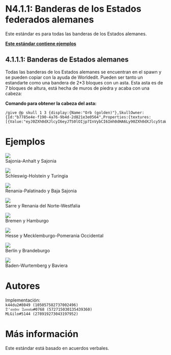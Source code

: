 # N4.1.1:  Banderas de los Estados federados alemanes
Este estándar es para todas las banderas de los Estados alemanes.

**[Este estándar contiene ejemplos](#examples)**

## 4.1.1.1:  Banderas de Estados alemanes

Todas las banderas de los Estados alemanes se encuentran en el spawn y se pueden copiar con la ayuda de Worldedit. Pueden ser tanto un estandarte como una bandera de 2*3 bloques con un asta. Esta asta es de 7 bloques de altura, está hecha de muros de piedra y acaba con una cabeza:

**Comando para obtener la cabeza del asta:**
```
/give @p skull 1 3 {display:{Name:"Orb (golden)"},SkullOwner:{Id:"b7785e4e-f190-4a76-9b4d-2d821e3e0564",Properties:{textures:[{Value:"eyJ0ZXh0dXJlcyI6eyJTS0lOIjp7InVybCI6Imh0dHA6Ly90ZXh0dXJlcy5taW5lY3JhZnQubmV0L3RleHR1cmUvNDUyZGNhNjhjOGY4YWY1MzNmYjczN2ZhZWVhY2JlNzE3Yjk2ODc2N2ZjMTg4MjRkYzJkMzdhYzc4OWZjNzcifX19"}]}}}
```

# Ejemplos

![](https://i.imgur.com/QKSSRaJ.png)  
Sajonia-Anhalt y Sajonia

![](https://i.imgur.com/9fvUacg.png)  
Schleswig-Holstein y Turingia

![](https://i.imgur.com/JZtYtRr.png)  
Renania-Palatinado y Baja Sajonia

![](https://i.imgur.com/YrTEBtt.png)  
Sarre y Renania del Norte-Westfalia

![](https://i.imgur.com/Lg1h67n.png)  
Bremen y Hamburgo

![](https://i.imgur.com/HcSp7ZI.png)  
Hesse y Mecklemburgo-Pomerania Occidental

![](https://i.imgur.com/Ai66P7A.png)  
Berlín y Brandeburgo

![](https://i.imgur.com/v5Q6Scy.png)  
Baden-Wurtemberg y Baviera

# Autores

Implementación:  
`k44du2#8049 (105057582737002496)`  
`𝔇'𝔞𝔪𝔡𝔯𝔢 𝔗𝔬𝔪𝔞𝔱𝔬#0768 (572715030135439360)`  
`MLGilo#5144 (278919273043197952)`

# Más información

Este estándar está basado en acuerdos verbales.

